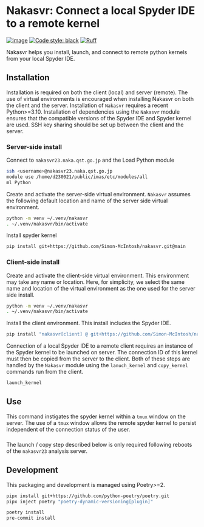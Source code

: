 # Nakasvr: Connect a local Spyder IDE to a remote kernel

[![image](https://img.shields.io/badge/python-3.10%20%7C%203.11%20%7C%203.12%20%7C%203.13-blue)](https://git.iter.org/projects/EQ/repos/nova)
[![Code style: black](https://img.shields.io/badge/code%20style-black-000000.svg)](https://github.com/psf/black)
[![Ruff](https://img.shields.io/endpoint?url=https://raw.githubusercontent.com/charliermarsh/ruff/main/assets/badge/v2.json)](https://github.com/charliermarsh/ruff)

Nakasvr helps you install, launch, and connect to remote python kernels from
your local Spyder IDE.

## Installation
Installation is required on both the client (local) and server (remote). The use of
virtual environments is encouraged when installing Nakasvr on both the client
and the server. Installation of `Nakasvr` requires a recent Python>=3.10. 
Installation of dependencies using the `Nakasvr` module ensures that the 
compatible versions of the Spyder IDE and Spyder kernel are used. SSH key sharing should be set up between the client and the server.

### Server-side install
Connect to `nakasvr23.naka.qst.go.jp` and the Load Python module 
```sh
ssh <username>@nakasvr23.naka.qst.go.jp
module use /home/d230021/public/imas/etc/modules/all
ml Python
```
Create and activate the server-side virtual environment. `Nakasvr` assumes the following default location and name of the server side virtual environment.
```sh
python -m venv ~/.venv/nakasvr
. ~/.venv/nakasvr/bin/activate
```
Install spyder kernel 
```sh
pip install git+https://github.com/Simon-McIntosh/nakasvr.git@main
```
### Client-side install
Create and activate the client-side virtual environment. This environment may take any name or location. Here, for simplicity, we select the same name and location of the virtual environment as the one used for the server side install.
```sh
python -m venv ~/.venv/nakasvr
. ~/.venv/nakasvr/bin/activate
```
Install the client environment. This install includes the Spyder IDE.
```sh
pip install "nakasvr[client] @ git+https://github.com/Simon-McIntosh/nakasvr.git@main"
```
Connection of a local Spyder IDE to a remote client requires an instance of the Spyder kernel to be launched on server. The connection ID of this kernel must then be copied from the server to the client. Both of these steps are handled by the `Nakasvr` module using the `lanuch_kernel` and `copy_kernel` commands run from the client. 
```sh
launch_kernel

```
## Use


This command instigates the spyder kernel within a `tmux` window on the server.  The use of a `tmux` window allows the remote spyder kernel to persist independent of the connection status of the user.
###

The launch / copy step described below is only required following reboots of the `nakasvr23` analysis server.





## Development
This packaging and development is managed using Poetry>=2.

```sh
pipx install git+https://github.com/python-poetry/poetry.git
pipx inject poetry "poetry-dynamic-versioning[plugin]"

poetry install
pre-commit install
```
<!--stackedit_data:
eyJoaXN0b3J5IjpbMTAzOTc4MTAzOCwtNzgwNzQ0ODU4LDE0OD
E5MjQyNjYsMTgzNzA3NTU3MCwtMTgxNDc5MjEyNywxMTM4NDcy
NjgxLDExMzc3MTA4MTAsNjY4OTYzODA4XX0=
-->